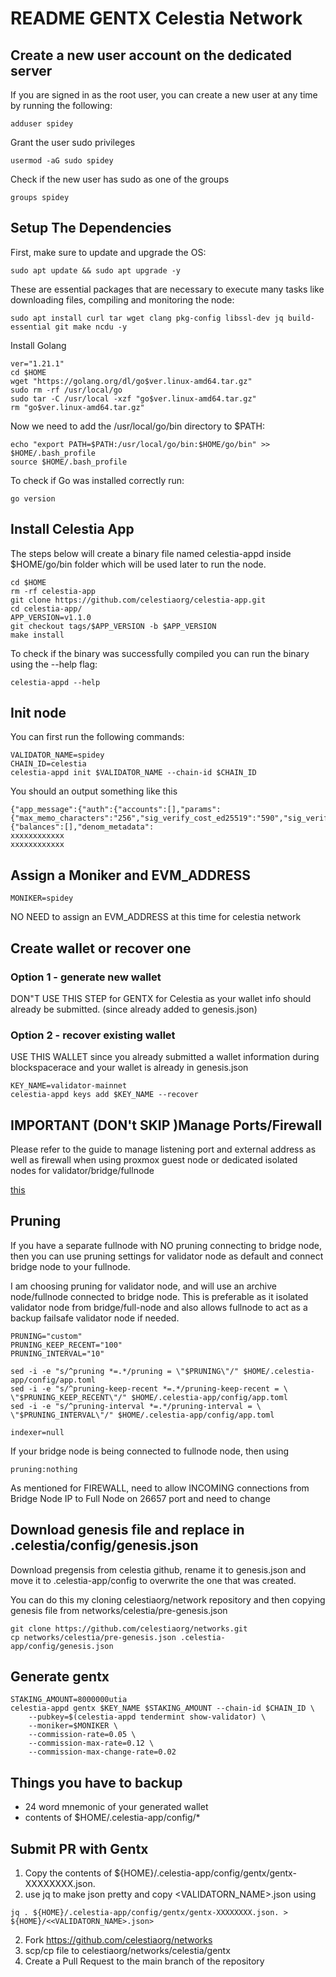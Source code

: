 #  README GENTX Celestia Network

## Create a new user account on the dedicated server

If you are signed in as the root user, you can create a new user at any time by running the following:

```
adduser spidey

```

Grant the user sudo privileges

```
usermod -aG sudo spidey

```

Check if the new user has sudo as one of the groups

```
groups spidey
```


## Setup The Dependencies

First, make sure to update and upgrade the OS:

```
sudo apt update && sudo apt upgrade -y

```

These are essential packages that are necessary to execute many tasks like downloading files, compiling and monitoring the node:

```
sudo apt install curl tar wget clang pkg-config libssl-dev jq build-essential git make ncdu -y

```


Install Golang

```
ver="1.21.1"
cd $HOME 
wget "https://golang.org/dl/go$ver.linux-amd64.tar.gz" 
sudo rm -rf /usr/local/go 
sudo tar -C /usr/local -xzf "go$ver.linux-amd64.tar.gz" 
rm "go$ver.linux-amd64.tar.gz" 
```

Now we need to add the /usr/local/go/bin directory to $PATH:

```
echo "export PATH=$PATH:/usr/local/go/bin:$HOME/go/bin" >> $HOME/.bash_profile
source $HOME/.bash_profile
```

To check if Go was installed correctly run:

```
go version

```

## Install Celestia App
The steps below will create a binary file named celestia-appd inside $HOME/go/bin folder which will be used later to run the node.

```
cd $HOME
rm -rf celestia-app
git clone https://github.com/celestiaorg/celestia-app.git
cd celestia-app/
APP_VERSION=v1.1.0
git checkout tags/$APP_VERSION -b $APP_VERSION
make install
```

To check if the binary was successfully compiled you can run the binary using the --help flag:

```
celestia-appd --help

```

## Init node

You can first run the following commands:

```
VALIDATOR_NAME=spidey
CHAIN_ID=celestia
celestia-appd init $VALIDATOR_NAME --chain-id $CHAIN_ID
```

You should an output something like this

```
{"app_message":{"auth":{"accounts":[],"params":{"max_memo_characters":"256","sig_verify_cost_ed25519":"590","sig_verify_cost_secp256k1":"1000","tx_sig_limit":"7","tx_size_cost_per_byte":"10"}},"bank":{"balances":[],"denom_metadata":
xxxxxxxxxxxx
xxxxxxxxxxxx
```

## Assign a Moniker and EVM_ADDRESS

```
MONIKER=spidey
```

NO NEED to assign an EVM_ADDRESS at this time for celestia network
<!-- %EVM_ADDRESS=<YOUR_ETH_ADDRESS_GOES_HERE> -->


## Create wallet or recover one

### Option 1 - generate new wallet

DON"T USE THIS STEP for GENTX for Celestia as your wallet info should already be submitted. (since already added to genesis.json)

<!-- ```
celestia-appd config keyring-backend test
```


```
KEY_NAME=validator
celestia-appd keys add $KEY_NAME
```

Sample output

```
- address: celestia1q4qtpgw9m6l4ezj6v0pc7l79eq7fpd83c9hnjq
  name: validator
  xxxxx
  xxxxx
```


Copy the wallet seed phrase and keep in secure place

Another IMPORTANT but optional action is backup your Validator_priv_key:

```
tar -czvf validator_key.tar.gz .celestia-app/config/*_key.json
gpg -o validator_key.tar.gz.gpg -ca validator_key.tar.gz
rm validator_key.tar.gz
```  -->

### Option 2 - recover existing wallet

USE THIS WALLET since you already submitted a wallet information during blockspacerace and your wallet is already in genesis.json

```
KEY_NAME=validator-mainnet
celestia-appd keys add $KEY_NAME --recover
```

<!-- ## Add genesis account -->

<!-- NO NEED for this step, since the genesis.json file already contains the balance for the address -->

<!-- ```
CELES_AMOUNT="8000000utia"
celestia-appd add-genesis-account $KEY_NAME $CELES_AMOUNT
``` -->


## IMPORTANT (DON't SKIP )Manage Ports/Firewall

Please refer to the guide to manage listening port and external address as well as firewall when using proxmox guest node or dedicated isolated nodes for validator/bridge/fullnode

[this](../ports_firewall_settings.md)

<!-- ## MANAGE PORTS (IMPORTANT) (Config.toml file edits) 

Add your public IP, port information to the list of external address and also configure laddr ports

### 1.  Default Listening address/port (P2P) for p2p connection (26656) in config.toml, 

Check/Modify default LISTENING port 26656 for p2p connection if setting validator on guest proxmox node

(a) You can keep this address to be the default address 26656, if using a dedicated node and no conflict between ports (fresh cloud node without anything else running on it now or in future). This is good choice if you have a separate node hosted on a separate server and port 26656 will not be in conflict.

Hence in config.toml I will keep under P2P configuration to be default

```
laddr = 0:0:0:0:26656
```
```
#######################################################
###           P2P Configuration Options             ###
#######################################################
[p2p]

# Address to listen for incoming connections
laddr = "tcp://0.0.0.0:26656"
```

(b) If you wish to install validator/fullnode as a guest node (proxmox guest), you can edit the default LISTENING p2p port for validator/fullnode from 26656 be 26603 (in case 26656 is taken). This is desirable say if you want multiple testnets of celestia, to be run as different guest nodes and all need access to 26656. This changes the default port for listening for p2p connection for validator from 26656 to 26603. This is important if you are using say a proxmox guest node for validator and using natting to map ports from guest to host node. Here note that you will also need to setup natting from guest port 26603 to Host port 26603. If you have firewall, you need to open 26603 port in firewall.


Hence in config.toml I will change under P2P configuration

```
laddr = 0:0:0:0:26603
```

This will change the entry to something like this

```
#######################################################
###           P2P Configuration Options             ###
#######################################################
[p2p]

# Address to listen for incoming connections
laddr = "tcp://0.0.0.0:26603"
```

### 2.  EXTERNAL address (P2P), Add HOST IP/Public IP to the list of external address in config.toml, this is essential for outgoing connections.

Here I will add my HOST_IP and port to external_address under P2P configuration

(a) In case of hosting on a separate dedicated node, use PUBLIC IP (one from -ifconfig) and port same as p2p port 

```
external_address=<PUBLIC_IP>:26656
```

When both of these are setup it will look like below:

```
#######################################################
###           P2P Configuration Options             ###
#######################################################
[p2p]

# Address to listen for incoming connections
laddr = "tcp://0.0.0.0:26656"

# Address to advertise to peers for them to dial
# If empty, will use the same port as the laddr,
# and will introspect on the listener or use UPnP
# to figure out the address. ip and port are required
# example: 159.89.10.97:26656

external_address = "<YOUR_HOST_IP>:26656"
```

(b) In case of hosting on a guest proxmox node use this as the HOST_IP (ip corresponding to host of proxmox server which is also the public IP address) and port same as default LISTENING p2p port chosen (26603 chosen before)


```
external_address=<YOUR_HOST_IP>:26603
```

When both of these are setup it will look like below:

```
#######################################################
###           P2P Configuration Options             ###
#######################################################
[p2p]

# Address to listen for incoming connections
laddr = "tcp://0.0.0.0:26603"

# Address to advertise to peers for them to dial
# If empty, will use the same port as the laddr,
# and will introspect on the listener or use UPnP
# to figure out the address. ip and port are required
# example: 159.89.10.97:26656

external_address = "<PROXMOX_HOST_IP>:26603"
```

### 3.  LISTENING address for RPC. If you are going to run a bridge node and need to connect it to validator/fullnode, you also need to allow port 26657 (default rpc port) from your validator/fullnode node to be able to accessed by your bridge node.

You can do this by setting laddr in RPC SERVER CONNECTIONs as 

```
laddr = 0:0:0:0:26657

```

This will change the setting as follows:
```
#######################################################################
###                 Advanced Configuration Options                  ###
#######################################################################

#######################################################
###       RPC Server Configuration Options          ###
#######################################################
[rpc]

# TCP or UNIX socket address for the RPC server to listen on
laddr = "tcp://0.0.0.0:26657"
```

REMEMBER, if FIREWALL is ENABLED, you need to allow BRIDGE NODE IP to be able to access FullNode/Validator NODE port 26657 (See Firewall rules below)

## FIREWALL: Setting up firewall when hosting validator on proxmox guest node/ vs separate server node (one can use ufw too)

Proxmox firewall configurations only allow to proxmox instance
### 1.  OPEN SSH port 22 on guest node 

Settings for Proxmox firewall (via GUI interface):
Here DESTINATION port (D.Port) is 22, interface: net0, Protocol: tcp, ACTION: accept, TYPE:in

Setting for ufw:
sudo ufw allow ssh

### (2a) OPEN DEFAULT listening port for p2p connection, 26656 
Settings for ufw:
sudo ufw allow 26656

OR

### (2b) PROXMOX GUEST NODE only, OPEN user specified listening port for p2p connection (set above), 26603 on guest node (when P2P default port has been changed)

Settings for Proxmox firewall (via GUI interface):
Here DESTINATION port (D.Port) is 26603, interface: net0, Protocol: tcp, ACTION: accept, TYPE:in

Settings for ufw:
sudo ufw allow 26603

###  3. OPEN listening port p2p connection, 26603 on host node (if firewall enabled on host)

###  4. (IMPORTANT IF BRIDGE NODE IS CONNECTING TO THIS VALIDATOR/FULLNODE) OPEN RPC listening port 26657 ONLY to bridge node IP (SOURCE)
Settings for Proxmox firewall (via GUI interface):
Here DESTINATION port (D.Port) is 26657, SOURCE: <BRIDGE_NODE_IP> interface: net0, Protocol: tcp, ACTION: accept, TYPE:in

You can also connect bridge node to the fullnode (backup node) -->

## Pruning 

If you have a separate fullnode with NO pruning connecting to bridge node, then you can use pruning settings for validator node as default and connect bridge node to your fullnode.

I am choosing pruning for validator node, and will use an archive node/fullnode connected to bridge node. This is preferable as it isolated validator node from bridge/full-node and also allows fullnode to act as a backup failsafe validator node if needed.

```
PRUNING="custom"
PRUNING_KEEP_RECENT="100"
PRUNING_INTERVAL="10"

sed -i -e "s/^pruning *=.*/pruning = \"$PRUNING\"/" $HOME/.celestia-app/config/app.toml
sed -i -e "s/^pruning-keep-recent *=.*/pruning-keep-recent = \
\"$PRUNING_KEEP_RECENT\"/" $HOME/.celestia-app/config/app.toml
sed -i -e "s/^pruning-interval *=.*/pruning-interval = \
\"$PRUNING_INTERVAL\"/" $HOME/.celestia-app/config/app.toml
```

```
indexer=null
```


If your bridge node is being connected to fullnode node, then using 

```
pruning:nothing
```

As mentioned for FIREWALL, need to allow INCOMING connections from Bridge Node IP to Full Node on 26657 port and need to change

## Download genesis file and replace in .celestia/config/genesis.json

Download pregensis from celestia github, rename it to genesis.json and move it to .celestia-app/config 
to overwrite the one that was created.

You can do this my cloning celestiaorg/network repository and then copying genesis file from networks/celestia/pre-genesis.json

```
git clone https://github.com/celestiaorg/networks.git
cp networks/celestia/pre-genesis.json .celestia-app/config/genesis.json
```


## Generate gentx

```
STAKING_AMOUNT=8000000utia
celestia-appd gentx $KEY_NAME $STAKING_AMOUNT --chain-id $CHAIN_ID \
    --pubkey=$(celestia-appd tendermint show-validator) \
    --moniker=$MONIKER \
    --commission-rate=0.05 \
    --commission-max-rate=0.12 \
    --commission-max-change-rate=0.02
```


## Things you have to backup

- 24 word mnemonic of your generated wallet
- contents of $HOME/.celestia-app/config/*


## Submit PR with Gentx

1. Copy the contents of ${HOME}/.celestia-app/config/gentx/gentx-XXXXXXXX.json.
2. use jq to make json pretty and copy <VALIDATORN_NAME>.json using 
```
jq . ${HOME}/.celestia-app/config/gentx/gentx-XXXXXXXX.json. > ${HOME}/<<VALIDATORN_NAME>.json>
```
2. Fork https://github.com/celestiaorg/networks
3. scp/cp file to celestiaorg/networks/celestia/gentx
4. Create a Pull Request to the main branch of the repository
